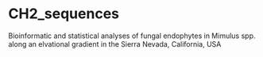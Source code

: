 # CH2_sequences
Bioinformatic and statistical analyses of fungal endophytes in Mimulus spp. along an elvational gradient in the Sierra Nevada, California, USA
